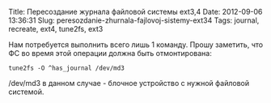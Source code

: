Title: Пересоздание журнала файловой системы ext3,4
Date: 2012-09-06 13:36:31
Slug: peresozdanie-zhurnala-fajlovoj-sistemy-ext34
Tags: journal, recreate, ext4, tune2fs, ext3

Нам потребуется выполнить всего лишь 1 команду. Прошу заметить, что ФС во
время этой операции должна быть отмонтирована:

    
    tune2fs -O ^has_journal /dev/md3
    

/dev/md3 в данном случае - блочное устройство с нужной файловой системой.

